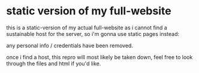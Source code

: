 # static version of my full-website

this is a static-version of my actual full-website as i cannot find a sustainable host for the server, so i'm gonna use static pages instead:

any personal info / credentials have been removed.

once i find a host, this repro will most likely be taken down, feel free to look through the files and html if you'd like.
